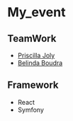# My_event

## TeamWork 

- [Priscilla Joly](https://github.com/SekmSet)
- [Belinda Boudra](https://github.com/Belicuss)

## Framework

- React 
- Symfony 
